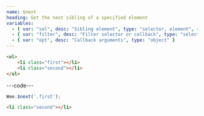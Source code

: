 ```yaml
---
name: $next
heading: Get the next sibling of a specified element
variables:
  - { var: "sel", desc: "Sibling element", type: "selector, element", req: true }
  - { var: "filter", desc: "Filter selector or callback", type: "selector, callback" }
  - { var: "opt", desc: "Callback arguments", type: "object" }
---
```


```html
<ul>
    <li class="first"></li>
    <li class="second"></li>
</ul>
```

---code---

```javascript
Wee.$next('.first');
```

```html
<li class="second"></li>
```